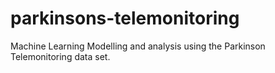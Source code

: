 # parkinsons-telemonitoring
Machine Learning Modelling and analysis using the Parkinson Telemonitoring data set.
